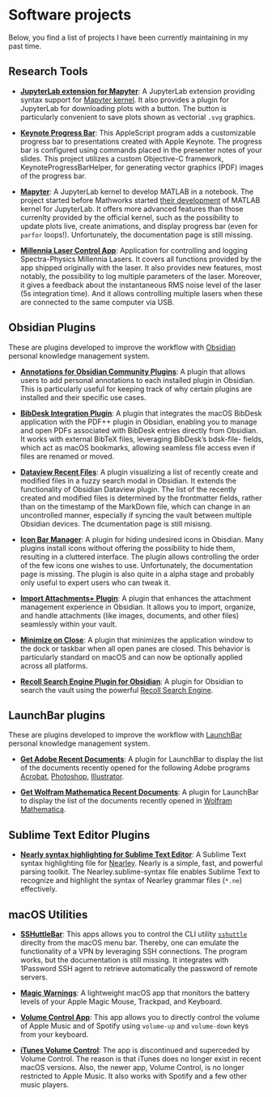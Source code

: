 <div class="home"><h1 class="page-heading">Software projects</h1>
<p>Below, you find a list of projects I have been currently maintaining in my past time.</p>

<h2 id="research-tools">Research Tools</h2>

<ul>
  <li>
    <p><strong><a href="https://github.com/alberti42/jupyterlab_mapyter">JupyterLab extension for Mapyter</a></strong>: A JupyterLab extension providing syntax support for <a href="https://github.com/alberti42/mapyter">Mapyter kernel</a>. It also provides a plugin for JupyterLab for downloading plots with a button. The button is particularly convenient to save plots shown as vectorial <code class="language-plaintext highlighter-rouge">.svg</code> graphics.</p>
  </li>
  <li>
    <p><strong><a href="https://github.com/alberti42/Keynote-Progress-Bar">Keynote Progress Bar</a></strong>: This AppleScript program adds a customizable progress bar to presentations created with Apple Keynote. The progress bar is configured using commands placed in the presenter notes of your slides. This project utilizes a custom Objective-C framework, KeynoteProgressBarHelper, for generating vector graphics (PDF) images of the progress bar.</p>
  </li>
  <li>
    <p><strong><a href="https://github.com/alberti42/mapyter">Mapyter</a></strong>: A JupyterLab kernel to develop MATLAB in a notebook. The project started before Mathworks started <a href="https://de.mathworks.com/products/reference-architectures/jupyter.html">their development</a> of MATLAB kernel for JupyterLab. It offers more advanced features than those currenlty provided by the official kernel, such as the possibility to update plots live, create animations, and display progress bar (even for <code class="language-plaintext highlighter-rouge">parfor</code> loops!). Unfortunately, the documentation page is still missing.</p>
  </li>
  <li>
    <p><strong><a href="https://github.com/alberti42/Millennia-Laser-Control-App/blob/main/README.md">Millennia Laser Control App</a></strong>: Application for controlling and logging Spectra-Physics Millennia Lasers. It covers all functions provided by the app shipped originally with the laser. It also provides new features, most notably, the possibility to log multiple parameters of the laser. Moreover, it gives a feedback about the instantaneous RMS noise level of the laser (5s integration time). And it allows controlling multiple lasers when these are connected to the same computer via USB.</p>
  </li>
</ul>

<h2 id="obsidian-plugins">Obsidian Plugins</h2>

<p>These are plugins developed to improve the workflow with <a href="https://obsidian.md/">Obsidian</a> personal knowledge management system.</p>

<ul>
  <li>
    <p><strong><a href="https://github.com/alberti42/obsidian-plugins-annotations">Annotations for Obsidian Community Plugins</a></strong>: A plugin that allows users to add personal annotations to each installed plugin in Obsidian. This is particularly useful for keeping track of why certain plugins are installed and their specific use cases.</p>
  </li>
  <li>
    <p><strong><a href="https://github.com/alberti42/obsidian-bibdesk-integration">BibDesk Integration Plugin</a></strong>: A plugin that integrates the macOS BibDesk application with the PDF++ plugin in Obsidian, enabling you to manage and open PDFs associated with BibDesk entries directly from Obsidian. It works with external BibTeX files, leveraging BibDesk’s bdsk-file-<number> fields, which act as macOS bookmarks, allowing seamless file access even if files are renamed or moved.</number></p>
  </li>
  <li>
    <p><strong><a href="https://github.com/alberti42/obsidian-dataview-recent-files">Dataview Recent Files</a></strong>: A plugin visualizing a list of recently create and modified files in a fuzzy search modal in Obsidian. It extends the functionality of Obsidian Dataview plugin. The list of the recently created and modified files is determined by the frontmatter fields, rather than on the timestamp of the MarkDown file, which can change in an uncontrolled manner, especially if syncing the vault between multiple Obsidian devices. The dcumentation page is still misisng.</p>
  </li>
  <li>
    <p><strong><a href="https://github.com/alberti42/obsidian-icon-bar-manager-plugin">Icon Bar Manager</a></strong>: A plugin for hiding undesired icons in Obisdian. Many plugins install icons without offering the possibility to hide them, resulting in a cluttered interface. The plugin allows controlling the order of the few icons one wishes to use. Unfortunately, the documentation page is missing. The plugin is also quite in a alpha stage and probably only useful to expert users who can tweak it.</p>
  </li>
  <li>
    <p><strong><a href="https://github.com/alberti42/obsidian-import-attachments-plus">Import Attachments+ Plugin</a></strong>: A plugin that enhances the attachment management experience in Obsidian. It allows you to import, organize, and handle attachments (like images, documents, and other files) seamlessly within your vault.</p>
  </li>
  <li>
    <p><strong><a href="https://github.com/alberti42/obsidian-minimize-on-close">Minimize on Close</a></strong>: A plugin that minimizes the application window to the dock or taskbar when all open panes are closed. This behavior is particularly standard on macOS and can now be optionally applied across all platforms.</p>
  </li>
  <li>
    <p><strong><a href="https://github.com/alberti42/obsidian-import-attachments-plus">Recoll Search Engine Plugin for Obsidian</a></strong>: A plugin for Obsidian to search the vault using the powerful <a href="https://www.recoll.org/">Recoll Search Engine</a>.</p>
  </li>
</ul>

<h2 id="launchbar-plugins">LaunchBar plugins</h2>

<p>These are plugins developed to improve the workflow with <a href="https://www.obdev.at/products/launchbar/index.html">LaunchBar</a> personal knowledge management system.</p>

<ul>
  <li>
    <p><strong><a href="https://github.com/alberti42/Get-Recent-Adobe-Documents-For-LaunchBar">Get Adobe Recent Documents</a></strong>: A plugin for LaunchBar to display the list of the documents recently opened for the following Adobe programs <a href="https://www.adobe.com/acrobat.html">Acrobat</a>, <a href="https://www.adobe.com/products/photoshop.html">Photoshop</a>, <a href="https://www.adobe.com/products/illustrator.html">Illustrator</a>.</p>
  </li>
  <li>
    <p><strong><a href="https://github.com/alberti42/Get-Recent-Mathematica-Documents-For-LaunchBar">Get Wolfram Mathematica Recent Documents</a></strong>: A plugin for LaunchBar to display the list of the documents recently opened in <a href="https://www.wolfram.com/mathematica/">Wolfram Mathematica</a>.</p>
  </li>
</ul>

<h2 id="sublime-text-editor-plugins">Sublime Text Editor Plugins</h2>

<ul>
  <li><strong><a href="https://github.com/alberti42/Nearley.sublime-syntax">Nearly syntax highlighting for Sublime Text Editor</a></strong>: A Sublime Text syntax highlighting file for <a href="https://nearley.js.org/">Nearley</a>. Nearly is a simple, fast, and powerful parsing toolkit. The Nearley.sublime-syntax file enables Sublime Text to recognize and highlight the syntax of Nearley grammar files (<code class="language-plaintext highlighter-rouge">*.ne</code>) effectively.</li>
</ul>

<h2 id="macos-utilities">macOS Utilities</h2>

<ul>
  <li>
    <p><strong><a href="https://github.com/alberti42/SSHuttleBar">SSHuttleBar</a></strong>: This apps allows you to control the CLI utility <a href="https://github.com/sshuttle/sshuttle"><code class="language-plaintext highlighter-rouge">sshuttle</code></a> direclty from the macOS menu bar. Thereby, one can emulate the functionality of a VPN by leveraging SSH connections. The program works, but the documentation is still missing. It integrates with 1Password SSH agent to retrieve automatically the password of remote servers.</p>
  </li>
  <li>
    <p><strong><a href="https://github.com/alberti42/Magic-Warnings">Magic Warnings</a></strong>: A lightweight macOS app that monitors the battery levels of your Apple Magic Mouse, Trackpad, and Keyboard.</p>
  </li>
  <li>
    <p><strong><a href="https://github.com/alberti42/Volume-Control">Volume Control App</a></strong>: This app allows you to directly control the volume of Apple Music and of Spotify using <code class="language-plaintext highlighter-rouge">volume-up</code> and <code class="language-plaintext highlighter-rouge">volume-down</code> keys from your keyboard.</p>
  </li>
  <li>
    <p><strong><a href="https://github.com/alberti42/iTunes-Volume-Control">iTunes Volume Control</a></strong>: The app is discontinued and superceded by Volume Control. The reason is that iTunes does no longer exist in recent macOS versions. Also, the newer app, Volume Control, is no longer restricted to Apple Music. It also works with Spotify and a few other music players.</p>
  </li>
</ul>



  
  
</div>
